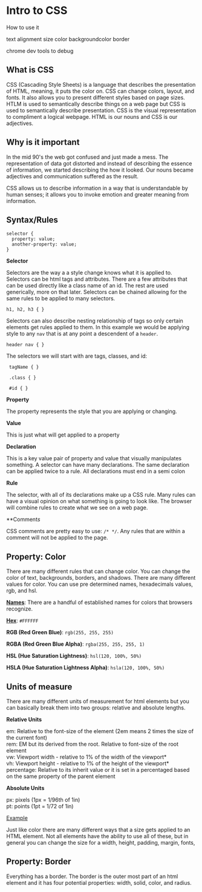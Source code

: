 # Intro to CSS

How to use it



text alignment
size
color
backgroundcolor
border

chrome dev tools to debug


## What is CSS

CSS (Cascading Style Sheets) is a language that describes the presentation of HTML, meaning, it puts the color on.  CSS can change colors, layout, and fonts.  It also allows you to present different styles based on page sizes.  HTLM is used to semantically describe things on a web page but CSS is used to semantically describe presentation.  CSS is the visual representation to compliment a logical webpage.  HTML is our nouns and CSS is our adjectives.

## Why is it important

In the mid 90's the web got confused and just made a mess.  The representation of data got distorted and instead of describing the essence of information, we started describing the how it looked.  Our nouns became adjectives and communication suffered as the result.

CSS allows us to describe information in a way that is understandable by human senses; it allows you to invoke emotion and greater meaning from information.

## Syntax/Rules

```
selector {
  property: value;
  another-property: value;
}
```

**Selector**

Selectors are the way a a style change knows what it is applied to.  Selectors can be html tags and attributes.  There are a few attributes that can be used directly like a class name of an id.  The rest are used generically, more on that later.  Selectors can be chained allowing for the same rules to be applied to many selectors.

```
h1, h2, h3 { }
```

Selectors can also describe nesting relationship of tags so only certain elements get rules applied to them.  In this example we would be applying style to any `nav` that is at any point a descendent of a `header`.

```
header nav { }
```

The selectors we will start with are tags, classes, and id:

```
 tagName { }

 .class { }

 #id { }
```    

**Property**

The property represents the style that you are applying or changing.

**Value**

This is just what will get applied to a property

**Declaration**

This is a key value pair of property and value that visually manipulates something.  A selector can have many declarations.  The same declaration can be applied twice to a rule.  All declarations must end in a semi colon

**Rule**

The selector, with all of its declarations make up a CSS rule.  Many rules can have a visual opinion on what something is going to look like.  The browser will combine rules to create what we see on a web page.

**Comment*s*

CSS comments are pretty easy to use: `/* */`.  Any rules that are within a comment will not be applied to the page.

## Property: Color

There are many different rules that can change color.  You can change the color of text, backgrounds, borders, and shadows. There are many different values for color.  You can use pre determined names, hexadecimals values, rgb, and hsl.

**[Names](http://www.w3schools.com/colors/colors_names.asp)**: There are a handful of established names for colors that browsers recognize.

**[Hex](http://www.w3schools.com/cssref/css_colors.asp)**: `#FFFFFF`

**RGB (Red Green Blue)**: `rgb(255, 255, 255)`

**RGBA (Red Green Blue Alpha)**: `rgba(255, 255, 255, 1)`

**HSL (Hue Saturation Lightness)**: `hsl(120, 100%, 50%)`

**HSLA (Hue Saturation Lightness Alpha)**: `hsla(120, 100%, 50%)`

## Units of measure

There are many different units of measurement for html elements but you can basically break them into two groups: relative and absolute lengths.

**Relative Units**

em: Relative to the font-size of the element (2em means 2 times the size of the current font)<br>
rem: EM but its derived from the root. Relative to font-size of the root element<br>
vw: Viewport width - relative to 1% of the width of the viewport*<br>
vh: Viewport height - relative to 1% of the height of the viewport*<br>
percentage: Relative to its inherit value or it is set in a percentaged based on the same property of the parent element

**Absolute Units**

px: pixels (1px = 1/96th of 1in)<br>
pt: points (1pt = 1/72 of 1in)

[Example](http://codepen.io/chriscoyier/pen/CiwFD)


Just like color there are many different ways that a size gets applied to an HTML element.  Not all elements have the ability to use all of these, but in general you can change the size for a width, height, padding, margin, fonts,

## Property: Border

Everything has a border.  The border is the outer most part of an html element and it has four potential properties: width, solid, color, and radius.
